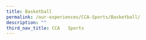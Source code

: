 ```yaml
---
title: Basketball
permalink: /our-experiences/CCA-Sports/Basketball/
description: ""
third_nav_title: CCA   Sports
---
```

